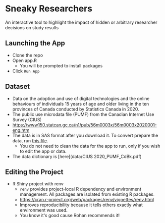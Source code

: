 # Sneaky Researchers
An interactive tool to highlight the impact of hidden or arbitrary researcher decisions on study results

## Launching the App
*  Clone the repo
*  Open app.R
   *  You will be prompted to install packages
*  Click `Run App`

## Dataset

*  Data on the adoption and use of digital technologies and the online behaviours of individuals 15 years of age and older living in the ten provinces of Canada conducted by Statistics Canada in 2020.
*  The public use microdata file (PUMF) from the Canadian Internet Use Survey (CIUS)
*  https://www150.statcan.gc.ca/n1/pub/56m0003x/56m0003x2020001-eng.htm
*  The data is in SAS format after you download it. To convert prepare the data, run [this file](data_cleaning.R). 
   * You do not need to clean the data for the app to run, only if you wish to edit the app  or data.
*  The data dictionary is [here](data/CIUS 2020_PUMF_CdBk.pdf)


## Editing the Project

*  R Shiny project with renv
   *  `renv` provides project-local R dependency and environment management. All packages are isolated from existing R packages.
   *  https://cran.r-project.org/web/packages/renv/vignettes/renv.html
   *  Improves reproducibility because it tells others exactly what environment was used.
   *  You know it's good cause Rohan recommends it!

